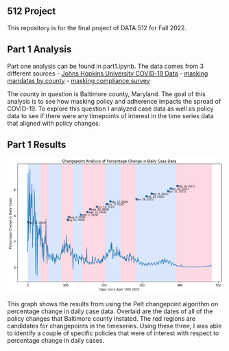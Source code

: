 ## 512 Project

This repository is for the final project of DATA 512 for Fall 2022. 

## Part 1 Analysis
Part one analysis can be found in part1.ipynb. The data comes from 3 different sources 
    - [Johns Hopkins University COVID-19 Data](https://www.kaggle.com/datasets/antgoldbloom/covid19-data-from-john-hopkins-university)
    - [masking mandatas by county](https://data.cdc.gov/Policy-Surveillance/U-S-State-and-Territorial-Public-Mask-Mandates-Fro/62d6-pm5i)
    - [masking compliance survey](https://github.com/nytimes/covid-19-data/tree/master/mask-use)

The county in question is Baltimore county, Maryland. The goal of this analysis is to see how masking policy and adherence impacts the spread of COVID-19. To explore this question I analyzed case data as well as policy data to see if there were any timepoints of interest in the time series data that aligned with policy changes.

## Part 1 Results
![Part 1 Results](./graphs/changepoint.png)

This graph shows the results from using the Pelt changepoint algorithm on percentage change in daily case data. Overlaid are the dates of all of the policy changes that Baltimore county instated. The red regions are candidates for changepoints in the timeseries. Using these three, I was able to identify a couple of specific policies that  were of interest with respect to percentage change in daily cases.